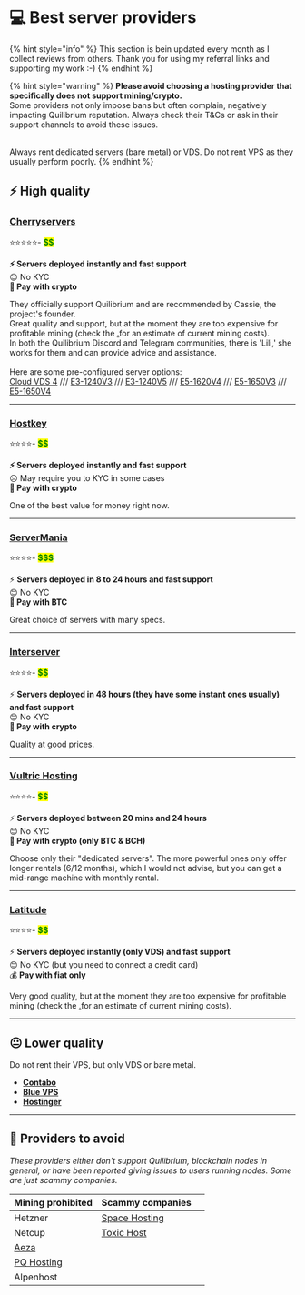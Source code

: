 # 💻 Best server providers

{% hint style="info" %}
This section is bein updated every month as I collect reviews from others. Thank you for using my referral links and supporting my work :-)
{% endhint %}

{% hint style="warning" %}
**Please avoid choosing a hosting provider that specifically does not support mining/crypto.**\
Some providers not only impose bans but often complain, negatively impacting Quilibrium reputation.  Always check their T\&Cs or ask in their support channels to avoid these issues.

\
Always rent dedicated servers (bare metal) or VDS. Do not rent VPS as they usually perform poorly.
{% endhint %}

## ⚡️ High quality

### [**Cherryservers** ](https://quilibrium.one/go/cherryservers)

⭐️⭐️⭐️⭐️⭐️-  <mark style="color:green;">**\$$\$$**</mark>

**⚡️ Servers deployed instantly and fast support** \
😊 No KYC\
**💸 Pay with crypto**&#x20;

They officially support Quilibrium and are recommended by Cassie, the project's founder. \
Great quality and support, but at the moment they are too expensive for profitable mining (check the [.](./ "mention")for an estimate of current mining costs).\
In both the Quilibrium Discord and Telegram communities, there is 'Lili,' she works for them and can provide advice and assistance.\
\
Here are some pre-configured server options: \
[Cloud VDS 4](https://www.cherryservers.com/server-customizer/cloud\_vds\_4?affiliate=CRXA3YWE) /// [E3-1240V3](https://www.cherryservers.com/server-customizer/e3\_1240v3?affiliate=CRXA3YWE) /// [E3-1240V5](https://www.cherryservers.com/server-customizer/e3\_1240v5?affiliate=CRXA3YWE) /// [E5-1620V4](https://www.cherryservers.com/server-customizer/e5\_1620v4?affiliate=CRXA3YWE) /// [E5-1650V3](https://www.cherryservers.com/server-customizer/e5\_1650v3?affiliate=CRXA3YWE) /// [E5-1650V4](https://www.cherryservers.com/server-customizer/e5\_1650v4?affiliate=CRXA3YWE)

***

### [**Hostkey**](https://quilibrium.one/go/hostkey)

⭐️⭐️⭐️⭐️- <mark style="color:green;">**\$$**</mark>

**⚡️ Servers deployed instantly and fast support**\
☹️ May require you to KYC in some cases \
**💸 Pay with crypto**

One of the best value for money right now.

***

### [ServerMania](https://quilibrium.one/go/servermania)

⭐️⭐️⭐️⭐️- <mark style="color:green;">**\$$$**</mark>

⚡️ **Servers deployed in 8 to 24 hours and fast support**\
😊 No KYC\
**💸 Pay with BTC**

Great choice of servers with many specs.

***

### [Interserver](https://quilibrium.one/go/interserver)

⭐️⭐️⭐️⭐️- <mark style="color:green;">**\$$**</mark>

⚡️ **Servers deployed in 48 hours (they have some instant ones usually) and fast support**\
😊 No KYC\
**💸 Pay with crypto**

Quality at good prices.

***

### [**Vultric Hosting**](https://quilibrium.one/go/vultric)&#x20;

⭐️⭐️⭐️⭐️- <mark style="color:green;">**\$$**</mark>

⚡️ **Servers deployed between 20 mins and 24 hours**\
😊 No KYC \
**💸 Pay with crypto (only BTC & BCH)**

Choose only their "dedicated servers". The more powerful ones only offer longer rentals (6/12 months), which I would not advise, but you can get a mid-range machine with monthly rental.

***

### [**Latitude** ](https://quilibrium.one/go/latitude)

⭐️⭐️⭐️⭐️- <mark style="color:green;">**\$$\$$**</mark>

⚡️ **Servers deployed instantly (only VDS) and fast support**\
😊 No KYC (but you need to connect a credit card)\
💰 **Pay with fiat only**

Very good quality,  but at the moment they are too expensive for profitable mining (check the [.](./ "mention")for an estimate of current mining costs).

***

## 😐 Lower quality

Do not rent their VPS, but only VDS or bare metal.

* [**Contabo**](https://quilibrium.one/go/contabo)
* [**Blue VPS**](https://my.bluevps.com/aff.php?aff=713)[ ](https://quilibrium.one/go/bluevps)
* [**Hostinger**](https://quilibrium.one/go/hostinger)

***

## 💩 Providers to avoid

_These providers either don't support Quilibrium, blockchain nodes in general, or have been reported giving issues to users running nodes. Some are just scammy companies._

<table><thead><tr><th>Mining prohibited</th><th>Scammy companies</th><th data-hidden></th></tr></thead><tbody><tr><td>Hetzner</td><td><a href="https://space-hosting.net/">Space Hosting</a></td><td></td></tr><tr><td>Netcup</td><td><a href="https://www.toxic-host.ro/index.html">Toxic Host</a></td><td></td></tr><tr><td><a href="https://quilibrium.one/go/aeza"> Aeza</a></td><td></td><td></td></tr><tr><td><a href="https://quilibrium.one/go/pqhosting">PQ Hosting</a></td><td></td><td></td></tr><tr><td>Alpenhost</td><td></td><td></td></tr></tbody></table>


